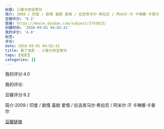 ```yaml
---
标题: 三傻大闹宝莱坞
简介: 2009 / 印度 / 剧情 喜剧 爱情 / 拉吉库马尔·希拉尼 / 阿米尔·汗 卡琳娜·卡普尔
豆瓣评分: '9.2'
链接: https://movie.douban.com/subject/3793023/
创建时间: '2010-09-01 04:02:41'
我的评分: '4.0'
标签:
评论:
date: 2010-09-01 04:02:41
title: 看了电影 - 三傻大闹宝莱坞
tags: [电影]
categories: []
---
```


我的评分:4.0

我的评论:

豆瓣评分:9.2

简介:2009 / 印度 / 剧情 喜剧 爱情 / 拉吉库马尔·希拉尼 / 阿米尔·汗 卡琳娜·卡普尔

[豆瓣链接](https://movie.douban.com/subject/3793023/)

